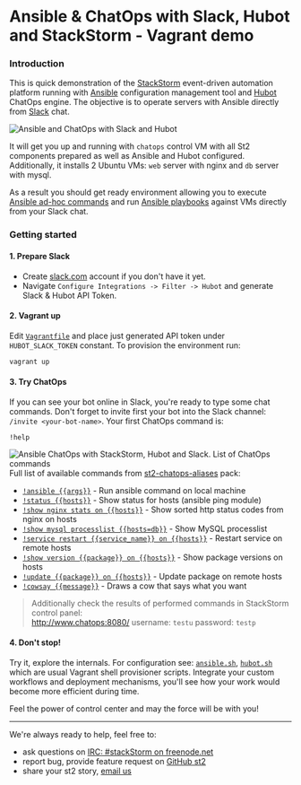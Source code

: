 Ansible & ChatOps with Slack, Hubot and StackStorm - Vagrant demo
===========

### Introduction
This is quick demonstration of the [StackStorm](http://stackstorm.com/) event-driven automation platform running with [Ansible](http://ansible.com/) configuration management tool and [Hubot](https://hubot.github.com/) ChatOps engine. The objective is to operate servers with Ansible directly from [Slack](http://slack.com/) chat.

![Ansible and ChatOps with Slack and Hubot](http://i.imgur.com/HWN8T78.png)

It will get you up and running with `chatops` control VM with all St2 components prepared as well as Ansible and Hubot configured.
Additionally, it installs 2 Ubuntu VMs: `web` server with nginx and `db` server with mysql.

As a result you should get ready environment allowing you to execute [Ansible ad-hoc commands](http://docs.ansible.com/intro_adhoc.html) and run [Ansible playbooks](http://docs.ansible.com/playbooks.html) against VMs directly from your Slack chat.

### Getting started

#### 1. Prepare Slack
* Create [slack.com](http://slack.com/) account if you don't have it yet.
* Navigate `Configure Integrations -> Filter -> Hubot` and generate Slack & Hubot API Token.

#### 2. Vagrant up
Edit [`Vagrantfile`](Vagrantfile#L5) and place just generated API token under `HUBOT_SLACK_TOKEN` constant.
To provision the environment run:
```sh
vagrant up
```

#### 3. Try ChatOps
If you can see your bot online in Slack, you're ready to type some chat commands. Don't forget to invite first your bot into the Slack channel: `/invite <your-bot-name>`. Your first ChatOps command is: 
```
!help
```
![Ansible ChatOps with StackStorm, Hubot and Slack. List of ChatOps commands](http://i.imgur.com/bspyYZ7.png)
Full list of available commands from [st2-chatops-aliases](https://github.com/armab/st2-chatops-aliases) pack:
* [`!ansible {{args}}`](http://i.imgur.com/pk3xouo.png) - Run ansible command on local machine
* [`!status {{hosts}}`](http://i.imgur.com/fak6ZP7.png) - Show status for hosts (ansible ping module)
* [`!show nginx stats on {{hosts}}`](http://i.imgur.com/Sc5wm7m.png) - Show sorted http status codes from nginx on hosts
* [`!show mysql processlist {{hosts=db}}`](http://i.imgur.com/6YNy3GJ.png) - Show MySQL processlist
* [`!service restart {{service_name}} on {{hosts}}`](http://i.imgur.com/xVyl6xW.png) - Restart service on remote hosts
* [`!show version {{package}} on {{hosts}}`](http://i.imgur.com/RnUqEUb.png) - Show package versions on hosts
* [`!update {{package}} on {{hosts}}`](http://i.imgur.com/IT2EDcn.png) - Update package on remote hosts
* [`!cowsay {{message}}`](http://i.imgur.com/ziIh0sZ.png) - Draws a cow that says what you want

> Additionally check the results of performed commands in StackStorm control panel:  
http://www.chatops:8080/
username: `testu`
password: `testp`

#### 4. Don't stop!
Try it, explore the internals. For configuration see: [`ansible.sh`](ansible.sh), [`hubot.sh`](hubot.sh) which are usual Vagrant shell provisioner scripts.
Integrate your custom workflows and deployment mechanisms, you'll see how your work would become more efficient during time.

Feel the power of control center and may the force will be with you!

----
We're always ready to help, feel free to:
* ask questions on [IRC: #stackStorm on freenode.net](http://webchat.freenode.net/?channels=stackstorm)
* report bug, provide feature request on [GitHub st2](https://github.com/StackStorm/st2)
* share your st2 story, [email us](mailto:support@stackstorm.com)
